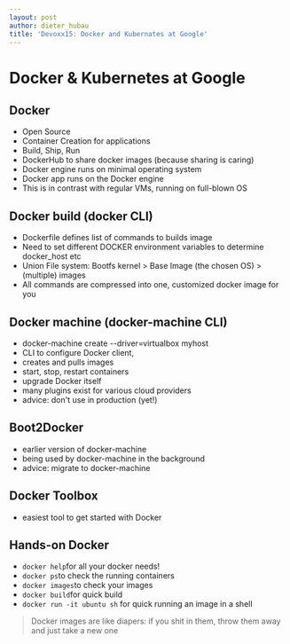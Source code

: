 ```yaml
---
layout: post
author: dieter_hubau
title: 'Devoxx15: Docker and Kubernates at Google'
---
```

# Docker & Kubernetes at Google

## Docker
- Open Source
- Container Creation for applications
- Build, Ship, Run
- DockerHub to share docker images (because sharing is caring)
- Docker engine runs on minimal operating system
- Docker app runs on the Docker engine
- This is in contrast with regular VMs, running on full-blown OS

## Docker build (docker CLI)
- Dockerfile defines list of commands to builds image
- Need to set different DOCKER environment variables to determine docker_host etc
- Union File system: Bootfs kernel > Base Image (the chosen OS) > (multiple) images
- All commands are compressed into one, customized docker image for you

## Docker machine (docker-machine CLI)
- docker-machine create --driver=virtualbox myhost
- CLI to configure Docker client,
- creates and pulls images
- start, stop, restart containers
- upgrade Docker itself
- many plugins exist for various cloud providers
- advice: don't use in production (yet!)

## Boot2Docker
- earlier version of docker-machine
- being used by docker-machine in the background
- advice: migrate to docker-machine

## Docker Toolbox
- easiest tool to get started with Docker

## Hands-on Docker
- `docker help`for all your docker needs!
- `docker ps`to check the running containers
- `docker images`to check your images
- `docker build`for quick build
- `docker run -it ubuntu sh` for quick running an image in a shell
> Docker images are like diapers: if you shit in them, throw them away and just take a new one
